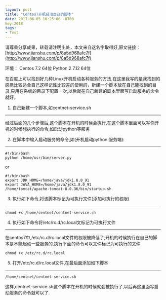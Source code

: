 ```yaml
---
layout: post
title: "Centos7开机启动自己的脚本"
date: 2017-06-05 16:25:06 -0700
key:2018
tags:
- Test
---
```


请尊重分享成果，转载请注明出处，本文来自这名字取得好,原文链接： 
[http://www.jianshu.com/p/8a5d968afc7f](http://www.jianshu.com/p/8a5d968afc7f)

环境：
Centos 7.2 64位 
Python 2.7.12 64位

在百度上可以找到好几种Linux开机启动各种服务的方法,在这里我写的是我找到的感觉比较适合自己这样记性比较差的使用的，新建一个脚本放在自己能找到的目录,只用在系统的目录下配置一次,以后就在自己新建的脚本里面写启动服务的命令就好。

1. 自己新建一个脚本,如centnet-service.sh
-------------------------------
经过后面的几个步骤后,这个脚本在开机的时候会执行,在这个脚本里面可以写你开机的时候想执行的命令,如启动python等服务

2. 在脚本中输入启动服务的命令,如(开机启动python 服务端):
-------------------------------

```
#!/bin/bash
python /home/usr/bin/server.py 
```
or 

```
#!/bin/bash
export JDK_HOME=/home/java/jdk1.8.0_91
export JAVA_HOME=/home/java/jdk1.8.0_91
/home/tomcat/apache-tomcat-8.0.36/bin/startup.sh
```

3. 执行如下命令,将该脚本标记为可执行文件(添加可执行的权限)
--------------------------------

```
chmod +x /home/centnet/centnet-service.sh
```

4. 执行如下命令将/etc/rc.d/rc.local文标记为可执行文件
-------------------------------------
在centos7中,/etc/rc.d/rc.local文件的权限被降低了,开机的时候执行在自己的脚本是不能起动一些服务的,执行下面的命令可以文件标记为可执行的文件

```
chmod +x /etc/rc.d/rc.local
```

5. 打开/etc/rc.d/rc.local文件,在最后面添加如下脚本
------------------------------------

```
/home/centnet/centnet-service.sh
```

这样,centnet-service.sh这个脚本在开机的时候就会被执行了,以后再这里面写启动服务的命令就可以了.
